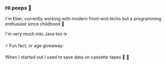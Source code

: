 ### Hi peeps 👋

I'm Eber, currently working with modern front-end techs but a programming enthusiast since childhood 👶

I'm very much into Java too ☕

⚡ Fun fact, or age giveaway:

When I started out I used to save data on cassette tapes 📼 🙈

<!--
**eberjoe/eberjoe** is a ✨ _special_ ✨ repository because its `README.md` (this file) appears on your GitHub profile.

Here are some ideas to get you started:

- 🔭 I’m currently working on ...
- 🌱 I’m currently learning ...
- 👯 I’m looking to collaborate on ...
- 🤔 I’m looking for help with ...
- 💬 Ask me about ...
- 📫 How to reach me: ...
- 😄 Pronouns: ...
- ⚡ Fun fact: ...
-->
